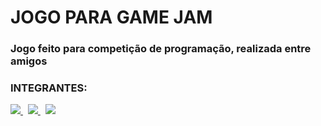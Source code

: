 # JOGO PARA GAME JAM
### Jogo feito para competição de programação, realizada entre amigos
### INTEGRANTES:
<div> 
<a href="https://github.com/davi-index" target="_blank"><img src="https://img.shields.io/badge/DAVI-239120?style=for-the-badge&logo=github&logoColor=white">
</a> 
&nbsp;
  <a href="https://github.com/PedroHercules0810" target="_blank"><img src="https://img.shields.io/badge/PH-F7DF1E?style=for-the-badge&logo=github&logoColor=Black"> 
</a> 
&nbsp;
  <a href="https://github.com/Pollyanadias" target="_blank"><img src="https://img.shields.io/badge/POLLY-E44C30?style=for-the-badge&logo=github&logoColor=Black">
</a>
</div>
